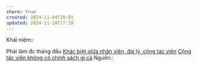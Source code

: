 ```yaml
---
share: true
created: 2024-11-04T20:01
updated: 2024-11-10T17:18
---
```

Khái niệm:: 

Phải làm đc tháng đầu 
[Khác biệt giữa nhân viên, đại lý, cộng tác viên](../../../../../%E2%9A%A1Hi%E1%BB%83u%20bi%E1%BA%BFt%20s%C3%A2u/M%C3%B4%20h%C3%ACnh%20nh%C3%A2n%20s%E1%BB%B1/Kh%C3%A1c%20bi%E1%BB%87t%20gi%E1%BB%AFa%20nh%C3%A2n%20vi%C3%AAn,%20%C4%91%E1%BA%A1i%20l%C3%BD,%20c%E1%BB%99ng%20t%C3%A1c%20vi%C3%AAn.md)
[Cộng tác viên không có chính sách gì cả](./C%E1%BB%99ng%20t%C3%A1c%20vi%C3%AAn%20kh%C3%B4ng%20c%C3%B3%20ch%C3%ADnh%20s%C3%A1ch%20g%C3%AC%20c%E1%BA%A3.md)
Nguồn:: 

